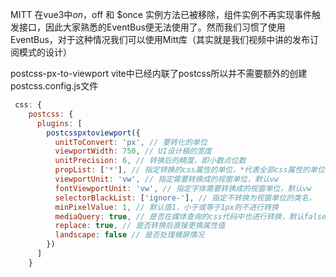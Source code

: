 MITT 在vue3中$on，$off 和 $once 实例方法已被移除，组件实例不再实现事件触发接口，因此大家熟悉的EventBus便无法使用了。然而我们习惯了使用EventBus，对于这种情况我们可以使用Mitt库（其实就是我们视频中讲的发布订阅模式的设计）

postcss-px-to-viewport vite中已经内联了postcss所以并不需要额外的创建 postcss.config.js文件
```js
 css: {
    postcss: {
      plugins: [
        postcsspxtoviewport({
          unitToConvert: 'px', // 要转化的单位
          viewportWidth: 750, // UI设计稿的宽度
          unitPrecision: 6, // 转换后的精度，即小数点位数
          propList: ['*'], // 指定转换的css属性的单位，*代表全部css属性的单位都进行转换
          viewportUnit: 'vw', // 指定需要转换成的视窗单位，默认vw
          fontViewportUnit: 'vw', // 指定字体需要转换成的视窗单位，默认vw
          selectorBlackList: ['ignore-'], // 指定不转换为视窗单位的类名，
          minPixelValue: 1, // 默认值1，小于或等于1px则不进行转换
          mediaQuery: true, // 是否在媒体查询的css代码中也进行转换，默认false
          replace: true, // 是否转换后直接更换属性值
          landscape: false // 是否处理横屏情况
        })
      ]
    }

```
